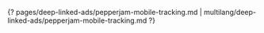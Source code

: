 {? pages/deep-linked-ads/pepperjam-mobile-tracking.md | multilang/deep-linked-ads/pepperjam-mobile-tracking.md ?}
